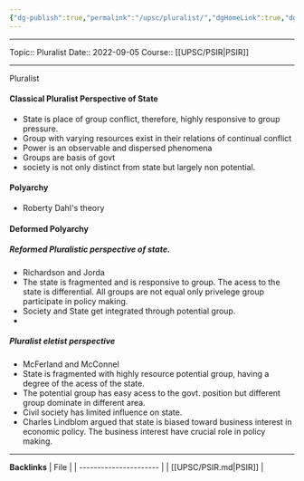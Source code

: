 ```yaml
---
{"dg-publish":true,"permalink":"/upsc/pluralist/","dgHomeLink":true,"dgPassFrontmatter":false}
---
```


----
Topic:: Pluralist
Date:: 2022-09-05
Course:: [[UPSC/PSIR|PSIR]] 

----
Pluralist
#### Classical Pluralist Perspective of State
- State is place  of group conflict, therefore, highly responsive to group pressure. 
- Group with varying resources exist in their relations of continual conflict
- Power is an observable and dispersed phenomena
- Groups are basis of govt 
- society is not only distinct from state but largely non potential. 

#### Polyarchy
- Roberty Dahl's theory 
#### Deformed Polyarchy
##### Reformed Pluralistic perspective of state. 
- Richardson and Jorda 
- The state is fragmented and is responsive to group. The acess to the state is differential. All groups are not equal only privelege group participate in policy making. 
- Society and State get integrated through potential group.
-
##### Pluralist eletist perspective 
- McFerland and McConnel 
- State is fragmented with highly resource potential group, having a degree of the acess of the state. 
- The potential group has easy acess to the govt. position but different group dominate in different area. 
- Civil society has limited influence on state. 
- Charles Lindblom argued that state is biased toward business interest in economic policy. The business interest have crucial role in policy making. 

---
**Backlinks**
| File                   |
| ---------------------- |
| [[UPSC/PSIR.md\|PSIR]] |




